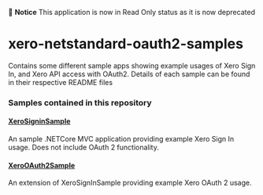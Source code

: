 📍 __Notice__ This application is now in Read Only status as it is now deprecated

# xero-netstandard-oauth2-samples
Contains some different sample apps showing example usages of Xero Sign In, and Xero API access with OAuth2. Details of each sample can be found in their respective README files

### Samples contained in this repository

#### [XeroSigninSample](https://github.com/XeroAPI/XeroOAuth2Samples-DotNetCore/tree/master/XeroSignInSample)
An sample .NETCore MVC application providing example Xero Sign In usage. Does not include OAuth 2 functionality.

#### [XeroOAuth2Sample](https://github.com/XeroAPI/XeroOAuth2Samples-DotNetCore/tree/master/XeroOAuth2Sample)
An extension of XeroSignInSample providing example Xero OAuth 2 usage.
